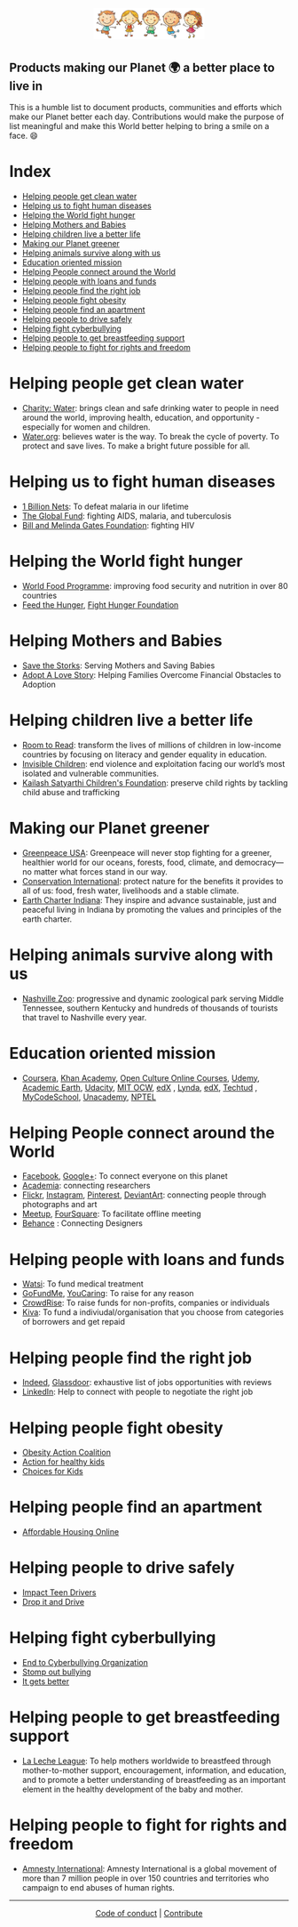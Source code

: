<h1 align="center">
	<br>
	<img width="200" src="https://github.com/AdiChat/Find.Your.Purpose/blob/master/store/logo.jpg" alt="be happy">
	<br>
</h1>

## Products making our Planet :earth_africa: a better place to live in

This is a humble list to document products, communities and efforts which make our Planet better each day. Contributions would make the purpose of list meaningful and make this World better helping to bring a smile on a face. :smile: 

# Index

* [Helping people get clean water](#helping-people-get-clean-water)
* [Helping us to fight human diseases](#helping-us-to-fight-human-diseases)
* [Helping the World fight hunger](#helping-the-world-fight-hunger)
* [Helping Mothers and Babies](#helping-mothers-and-babies)
* [Helping children live a better life](#helping-children-live-a-better-life)
* [Making our Planet greener](#making-our-planet-greener)
* [Helping animals survive along with us](#helping-animals-survive-along-with-us)
* [Education oriented mission](#education-oriented-mission)
* [Helping People connect around the World](#helping-people-connect-around-the-world)
* [Helping people with loans and funds](#helping-people-with-loans-and-funds)
* [Helping people find the right job](#helping-people-find-the-right-job)
* [Helping people fight obesity](#helping-people-fight-obesity)
* [Helping people find an apartment](#helping-people-find-an-apartment)
* [Helping people to drive safely](#helping-people-to-drive-safely)
* [Helping fight cyberbullying](#helping-fight-cyberbullying)
* [Helping people to get breastfeeding support](#helping-people-to-get-breastfeeding-support)
* [Helping people to fight for rights and freedom](#helping-people-to-fight-for-rights-and-freedom)

# Helping people get clean water

* [Charity: Water](https://www.charitywater.org/): brings clean and safe drinking water to people in need around the world, improving health, education, and opportunity - especially for women and children.
* [Water.org](https://water.org/): believes water is the way. To break the cycle of poverty. To protect and save lives. To make a bright future possible for all.

# Helping us to fight human diseases

* [1 Billion Nets](http://1billionnets.org/): To  defeat malaria in our lifetime
* [The Global Fund](https://www.theglobalfund.org/): fighting AIDS, malaria, and tuberculosis
* [Bill and Melinda Gates Foundation](http://www.gatesfoundation.org/What-We-Do/Global-Health/HIV): fighting HIV

# Helping the World fight hunger

* [World Food Programme](http://www1.wfp.org/): improving food security and nutrition in over 80 countries
* [Feed the Hunger](https://feedthehungry.org/), [Fight Hunger Foundation](http://fighthungerfoundation.org)

# Helping Mothers and Babies

* [Save the Storks](https://savethestorks.com/): Serving Mothers and Saving Babies
* [Adopt A Love Story](https://www.adoptalovestory.com/): Helping Families Overcome Financial Obstacles to Adoption

# Helping children live a better life

* [Room to Read](https://www.roomtoread.org/): transform the lives of millions of children in low-income countries by focusing on literacy and gender equality in education. 
* [Invisible Children](http://invisiblechildren.com/): end violence and exploitation facing our world’s most isolated and vulnerable communities.
* [Kailash Satyarthi Children's Foundation](https://satyarthi.org.in/): preserve child rights by tackling child abuse and trafficking

# Making our Planet greener

* [Greenpeace USA](http://www.greenpeace.org/usa/): Greenpeace will never stop fighting for a greener, healthier world for our oceans, forests, food, climate, and democracy—no matter what forces stand in our way.
* [Conservation International](http://www.conservation.org/): protect nature for the benefits it provides to all of us: food, fresh water, livelihoods and a stable climate.
* [Earth Charter Indiana](https://www.earthcharterindiana.org/): They inspire and advance sustainable, just and peaceful living in Indiana by promoting the values and principles of the earth charter.

# Helping animals survive along with us

* [Nashville Zoo](https://www.nashvillezoo.org/): progressive and dynamic zoological park serving Middle Tennessee, southern Kentucky and hundreds of thousands of tourists that travel to Nashville every year.

# Education oriented mission

* [Coursera](https://www.coursera.org/), [Khan Academy](https://www.khanacademy.org/), [Open Culture Online Courses](http://www.openculture.com/freeonlinecourses), [Udemy](https://www.udemy.com/), [Academic Earth](http://academicearth.org/), [Udacity](https://www.udacity.com/), [MIT OCW](https://ocw.mit.edu/), [edX](https://www.edx.org/)
, [Lynda](https://www.lynda.com/), [edX](https://www.edx.org/), [Techtud](http://www.techtud.com/)
, [MyCodeSchool](http://mycodeschool.com/), [Unacademy](https://unacademy.com/), [NPTEL](http://nptel.ac.in/)

# Helping People connect around the World

* [Facebook](facebook.com), [Google+](https://plus.google.com/): To connect everyone on this planet
* [Academia](academia.edu): connecting researchers
* [Flickr](https://www.flickr.com/), [Instagram](http://instagram.com/), [Pinterest](https://en.wikipedia.org/wiki/Pinterest), [DeviantArt](http://www.deviantart.com/): connecting people through photographs and art
* [Meetup](http://meetup.com/), [FourSquare](foursqure.com): To facilitate offline meeting
* [Behance](https://www.behance.net/) : Connecting Designers

# Helping people with loans and funds

* [Watsi](https://watsi.org/): To fund medical treatment 
* [GoFundMe](https://www.gofundme.com/), [YouCaring](https://www.youcaring.com/): To raise for any reason
* [CrowdRise](https://www.crowdrise.com/): To raise funds for non-profits, companies or individuals
* [Kiva](https://www.kiva.org): To fund a indiviudal/organisation that you choose from categories of borrowers and get repaid

# Helping people find the right job

* [Indeed](https://www.indeed.com), [Glassdoor](https://www.glassdoor.com): exhaustive list of jobs opportunities with reviews
* [LinkedIn](https://www.linkedin.com/): Help to connect with people to negotiate the right job

# Helping people fight obesity

* [Obesity Action Coalition](http://www.obesityaction.org/)
* [Action for healthy kids](http://www.actionforhealthykids.org/)
* [Choices for Kids](http://www.choicesforkids.org/about-us-mission-to-fight-obesity/)

# Helping people find an apartment

* [Affordable Housing Online](https://affordablehousingonline.com/)

# Helping people to drive safely

* [Impact Teen Drivers](http://www.impactteendrivers.org/)
* [Drop it and Drive](http://dropitanddrive.com/)

# Helping fight cyberbullying

* [End to Cyberbullying Organization](http://www.endcyberbullying.org/)
* [Stomp out bullying](http://www.stompoutbullying.org/)
* [It gets better](http://www.itgetsbetter.org/)

# Helping people to get breastfeeding support

* [La Leche League](http://www.llli.org/): To help mothers worldwide to breastfeed through mother-to-mother support, encouragement, information, and education, and to promote a better understanding of breastfeeding as an important element in the healthy development of the baby and mother.

# Helping people to fight for rights and freedom

* [Amnesty International](https://www.amnesty.org/en/): Amnesty International is a global movement of more than 7 million people in over 150 countries and territories who campaign to end abuses of human rights.

---

<p align="center">
	<a href="https://github.com/AdiChat/Find.Your.Purpose/blob/master/store/CODE_OF_CONDUCT.md">Code of conduct</a> | <a href="https://github.com/AdiChat/Find.Your.Purpose/blob/master/store/CONTRIBUTE.md">Contribute</a>
</p>
